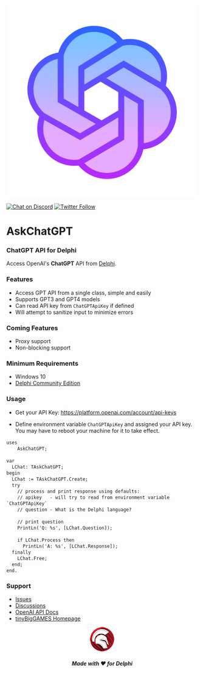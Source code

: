 ![AskChatGPT](media/logo.png)  

[![Chat on Discord](https://img.shields.io/discord/754884471324672040.svg?logo=discord)](https://discord.gg/tPWjMwK) [![Twitter Follow](https://img.shields.io/twitter/follow/tinyBigGAMES?style=social)](https://twitter.com/tinyBigGAMES)
# AskChatGPT 
### ChatGPT API for Delphi

Access OpenAI's **ChatGPT** API from <a href="https://www.embarcadero.com/es/products/delphi" target="_blank">Delphi</a>. 

### Features
- Access GPT API from a single class, simple and easily
- Supports GPT3 and GPT4 models
- Can read API key from `ChatGPTApiKey` if defined 
- Will attempt to sanitize input to minimize errors

### Coming Features
- Proxy support
- Non-blocking support

### Minimum Requirements 
- Windows 10
- <a href="https://www.embarcadero.com/products/delphi/starter" target="_blank">Delphi Community Edition</a>

### Usage
- Get your API Key:
  https://platform.openai.com/account/api-keys

- Define environment variable `ChatGPTApiKey` and assigned your API key. You may have to reboot your machine for it to take effect.

```Delphi
uses
    AskChatGPT;
    
var
  LChat: TAskChatGPT;
begin
  LChat := TAskChatGPT.Create;
  try
    // process and print response using defaults:
    // apikey   - will try to read from environment variable `ChatGPTApiKey`
    // question - What is the Delphi language?

    // print question
    PrintLn('Q: %s', [LChat.Question]);

    if LChat.Process then
      PrintLn('A: %s', [LChat.Response]);
  finally
    LChat.Free;
  end;
end.
```

### Support
- <a href="https://github.com/tinyBigGAMES/AskChatGPT/issues" target="_blank">Issues</a>
- <a href="https://github.com/tinyBigGAMES/AskChatGPT/discussions" target="_blank">Discussions</a>
- <a href="https://platform.openai.com/docs/introduction" target="_blank">OpenAI API Docs</a>
- <a href="https://tinybiggames.com/" target="_blank">tinyBigGAMES Homepage</a>

<p align="center">
<img src="media/delphi.png" alt="Delphi">
</p>
<h5 align="center">

Made with :heart: for Delphi
</h5>